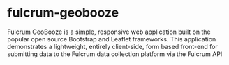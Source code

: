 # fulcrum-geobooze
Fulcrum GeoBooze is a simple, responsive web application built on the popular open source Bootstrap and Leaflet frameworks. This application demonstrates a lightweight, entirely client-side, form based front-end for submitting data to the Fulcrum data collection platform via the Fulcrum API
